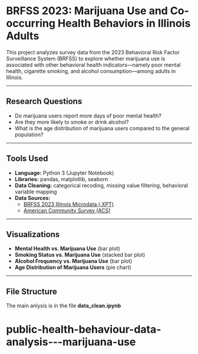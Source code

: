 # BRFSS 2023: Marijuana Use and Co-occurring Health Behaviors in Illinois Adults

This project analyzes survey data from the 2023 Behavioral Risk Factor Surveillance System (BRFSS) to explore whether marijuana use is associated with other behavioral health indicators—namely poor mental health, cigarette smoking, and alcohol consumption—among adults in Illinois.

---

## Research Questions

- Do marijuana users report more days of poor mental health?
- Are they more likely to smoke or drink alcohol?
- What is the age distribution of marijuana users compared to the general population?

---

## Tools Used

- **Language:** Python 3 (Jupyter Notebook)
- **Libraries:** pandas, matplotlib, seaborn
- **Data Cleaning:** categorical recoding, missing value filtering, behavioral variable mapping
- **Data Sources:**
  - [BRFSS 2023 Illinois Microdata (.XPT)](https://www.cdc.gov/brfss/annual_data/annual_2023.html)
  - [American Community Survey (ACS)](https://data.census.gov)

---

## Visualizations

- **Mental Health vs. Marijuana Use** (bar plot)
- **Smoking Status vs. Marijuana Use** (stacked bar plot)
- **Alcohol Frequency vs. Marijuana Use** (bar plot)
- **Age Distribution of Marijuana Users** (pie chart)

---

## File Structure
The main anlysis is in the file **data_clean.ipynb**

# public-health-behaviour-data-analysis---marijuana-use
